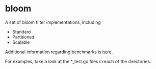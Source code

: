 bloom
=====
A set of bloom filter implementations, including

* Standard
* Partitioned
* Scalable

Additional information regarding benchmarks is [here](http://zhen.org/blog/benchmarking-bloom-filters-and-hash-functions-in-go/).

For examples, take a look at the *_test.go files in each of the directories.